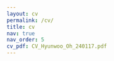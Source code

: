 ```yaml
---
layout: cv
permalink: /cv/
title: cv
nav: true
nav_order: 5
cv_pdf: CV_Hyunwoo_Oh_240117.pdf
---
```

